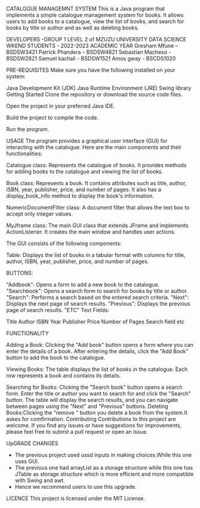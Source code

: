 CATALOGUE MANAGEMNT SYSTEM
This is a Java program that implements a simple catalogue management system for books. It allows users to add books to a catalogue, 
view the list of books, and search for books by title or author and as well as deleting books.
 
 DEVELOPERS -GROUP 1 LEVEL 2 of MZUZU UNIVERSITY DATA SCIENCE WKEND STUDENTS - 2022-2023 ACADEMIC YEAR
 Gresham Mfune          – BSDSW3421
 Patrick Phandera       – BSDSW4821
 Sebastian  Macheso     - BSDSW2821
 Samuel kachali         - BSDSW1521 
 Amos gway              - BSCDS1020 

PRE-REQUISITES
Make sure you have the following installed on your system:

Java Development Kit (JDK)
Java Runtime Environment (JRE)
Swing library
Getting Started
Clone the repository or download the source code files.

Open the project in your preferred Java IDE.

Build the project to compile the code.

Run the program.

USAGE
The program provides a graphical user interface (GUI) for interacting with the catalogue. Here are the main components and their functionalities:

Catalogue class: Represents the catalogue of books. It provides methods for adding books to the catalogue and viewing the list of books.

Book class: Represents a book. It contains attributes such as title, author, ISBN, year, publisher, price, and number of pages.
It also has a display_book_info method to display the book's information.

NumericDocumentFilter class: A document filter that allows the text box to accept only integer values.

MyJframe class: The main GUI class that extends JFrame and implements ActionListener. It creates the main window and handles user actions.

The GUI consists of the following components:

Table: Displays the list of books in a tabular format with columns for title, author, ISBN, year, publisher, price, and number of pages.

BUTTONS:

"Addbook": Opens a form to add a new book to the catalogue.
"Searchbook": Opens a search form to search for books by title or author.
"Search": Performs a search based on the entered search criteria.
"Next": Displays the next page of search results.
"Previous": Displays the previous page of search results.
"ETC"
Text Fields:

Title
Author
ISBN
Year
Publisher
Price
Number of Pages
Search field
etc

FUNCTIONALITY

Adding a Book: Clicking the "Add book" button opens a form where you can enter the details of a book. After entering the details, click the "Add Book" button to add the book to the catalogue.

Viewing Books: The table displays the list of books in the catalogue. Each row represents a book and contains its details.

Searching for Books: Clicking the "Search book" button opens a search form. Enter the title or author you want to search for and click the "Search" button. The table will display the search results, and you can navigate between pages using the "Next" and "Previous" buttons.
Deleting Books:Clicking the "remove " button you delete a book from the system.It askes for comfirmation. 
Contributing
Contributions to this project are welcome. If you find any issues or have suggestions for improvements, please feel free to submit a pull request or open an issue.

UpGRADE CHANGES 
- The previous project used ussd inputs in making choices.While this one uses GUI.
- The previous one had arrayList as a storage structure while this one has JTable as storage structure which is more efficient and more compatible with Swing and awt.
 - Hence we recommend users to use this upgrade.

LICENCE
This project is licensed under the MIT License.
